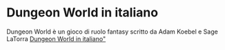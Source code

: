 # Dungeon World in italiano 
Dungeon World è un gioco di ruolo fantasy scritto da Adam Koebel e Sage LaTorra
[Dungeon World in italiano"](https://www.rmariotti.github.io/dungeonworld-it)
